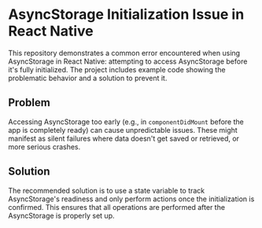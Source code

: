# AsyncStorage Initialization Issue in React Native

This repository demonstrates a common error encountered when using AsyncStorage in React Native: attempting to access AsyncStorage before it's fully initialized. The project includes example code showing the problematic behavior and a solution to prevent it.

## Problem

Accessing AsyncStorage too early (e.g., in `componentDidMount` before the app is completely ready) can cause unpredictable issues.  These might manifest as silent failures where data doesn't get saved or retrieved, or more serious crashes.

## Solution

The recommended solution is to use a state variable to track AsyncStorage's readiness and only perform actions once the initialization is confirmed.  This ensures that all operations are performed after the AsyncStorage is properly set up.